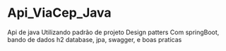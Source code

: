 # Api_ViaCep_Java
Api de java Utilizando padrão de projeto Design patters Com springBoot, bando de dados h2 database, jpa, swagger, e boas praticas 
